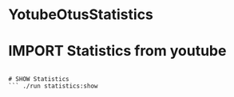 # YotubeOtusStatistics

# IMPORT Statistics from youtube
``` ./run statistics:import

# SHOW Statistics
``` ./run statistics:show
